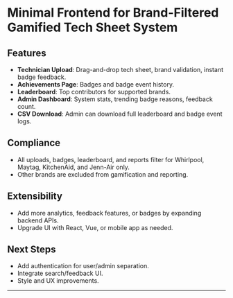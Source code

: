 # Minimal Frontend for Brand-Filtered Gamified Tech Sheet System

## Features

- **Technician Upload**: Drag-and-drop tech sheet, brand validation, instant badge feedback.
- **Achievements Page**: Badges and badge event history.
- **Leaderboard**: Top contributors for supported brands.
- **Admin Dashboard**: System stats, trending badge reasons, feedback count.
- **CSV Download**: Admin can download full leaderboard and badge event logs.

## Compliance

- All uploads, badges, leaderboard, and reports filter for Whirlpool, Maytag, KitchenAid, and Jenn-Air only.
- Other brands are excluded from gamification and reporting.

## Extensibility

- Add more analytics, feedback features, or badges by expanding backend APIs.
- Upgrade UI with React, Vue, or mobile app as needed.

## Next Steps

- Add authentication for user/admin separation.
- Integrate search/feedback UI.
- Style and UX improvements.

---